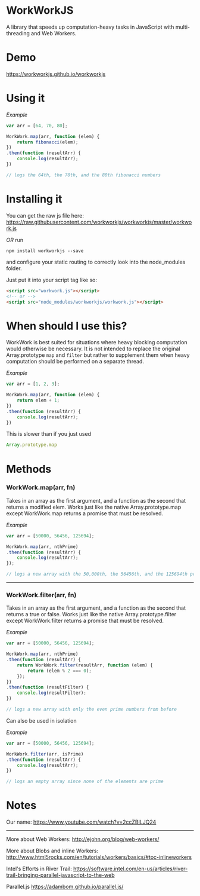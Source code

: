 WorkWorkJS
=========

A library that speeds up computation-heavy tasks in JavaScript with multi-threading and Web Workers.

# Demo 

https://workworkjs.github.io/workworkjs


# Using it 

*Example*
```js
var arr = [64, 70, 80];

WorkWork.map(arr, function (elem) {
    return fibonacci(elem);
})
.then(function (resultArr) {
    console.log(resultArr);
})

// logs the 64th, the 70th, and the 80th fibonacci numbers

```

# Installing it

You can get the raw js file here: https://raw.githubusercontent.com/workworkjs/workworkjs/master/workwork.js

*OR* run 
``` 
npm install workworkjs --save 
``` 
and configure your static routing to correctly look into the node_modules folder. 

Just put it into your script tag like so:

```html
<script src="workwork.js"></script> 
<!-- or -->
<script src="node_modules/workworkjs/workwork.js"></script>
```

# When should I use this?

WorkWork is best suited for situations where heavy blocking computation would otherwise be necessary. It is not intended to replace the original Array.prototype ```map``` and ```filter``` but rather to supplement them when heavy computation should be performed on a separate thread. 

*Example*
```js
var arr = [1, 2, 3];

WorkWork.map(arr, function (elem) {
    return elem + 1;
})
.then(function (resultArr) {
    console.log(resultArr);
})

```
This is slower than if you just used 
```js 
Array.prototype.map 
```

# Methods

### WorkWork.map(arr, fn)

Takes in an array as the first argument, and a function as the second that returns a modified elem. 
Works just like the native Array.prototype.map except WorkWork.map returns a promise that must be resolved. 

*Example*
```js
var arr = [50000, 56456, 125694];

WorkWork.map(arr, nthPrime)
.then(function (resultArr) {
    console.log(resultArr);
});

// logs a new array with the 50,000th, the 56456th, and the 125694th prime numbers
```
******
### WorkWork.filter(arr, fn)

Takes in an array as the first argument, and a function as the second that returns a true or false. 
Works just like the native Array.prototype.filter except WorkWork.filter returns a promise that must be resolved. 

*Example* 
```js
var arr = [50000, 56456, 125694];

WorkWork.map(arr, nthPrime)
.then(function (resultArr) {
    return WorkWork.filter(resultArr, function (elem) {
        return (elem % 2 === 0);
    });
})
.then(function (resultFilter) {
    console.log(resultFilter);
})

// logs a new array with only the even prime numbers from before
```

Can also be used in isolation

*Example* 
```js
var arr = [50000, 56456, 125694];

WorkWork.filter(arr, isPrime)
.then(function (resultArr) {
    console.log(resultArr);
})

// logs an empty array since none of the elements are prime
```

# Notes
Our name: https://www.youtube.com/watch?v=2ccZBlLJQ24
******

More about Web Workers: http://ejohn.org/blog/web-workers/

More about Blobs and inline Workers: http://www.html5rocks.com/en/tutorials/workers/basics/#toc-inlineworkers

Intel's Efforts in River Trail: https://software.intel.com/en-us/articles/river-trail-bringing-parallel-javascript-to-the-web

Parallel.js https://adambom.github.io/parallel.js/

